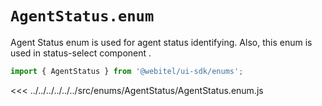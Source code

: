 # `AgentStatus.enum`

Agent Status enum is used for agent status identifying. Also, this enum is used in status-select component .

```js
import { AgentStatus } from '@webitel/ui-sdk/enums';
```

<<< ../../../../../../src/enums/AgentStatus/AgentStatus.enum.js
